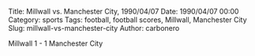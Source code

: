 Title: Millwall vs. Manchester City, 1990/04/07
Date: 1990/04/07 00:00
Category: sports
Tags: football, football scores, Millwall, Manchester City
Slug: millwall-vs-manchester-city
Author: carbonero


Millwall 1 - 1 Manchester City

